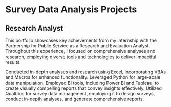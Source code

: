 # Survey Data Analysis Projects
## Research Analyst

This portfolio showcases key achievements from my internship with the Partnership for Public Service as a Research and Evaluation Analyst. Throughout this experience, I focused on comprehensive analyses and research, employing diverse tools and technologies to deliver impactful results.

Conducted in-depth analyses and research using Excel, incorporating VBAs and Macros for enhanced functionality. Leveraged Python for large-scale data manipulation. Employed BI tools, including Power BI and Tableau, to create visually compelling reports that convey insights effectively. Utilized Qualtrics for survey data management, employing it to design surveys, conduct in-depth analyses, and generate comprehensive reports. 
